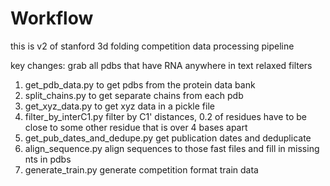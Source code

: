 # Workflow

this is v2 of stanford 3d folding competition data processing pipeline

key changes:
grab all pdbs that have RNA anywhere in text
relaxed filters


1. get_pdb_data.py to get pdbs from the protein data bank
2. split_chains.py to get separate chains from each pdb
3. get_xyz_data.py to get xyz data in a pickle file
4. filter_by_interC1.py filter by C1' distances, 0.2 of residues have to be close to some other residue that is over 4 bases apart
5. get_pub_dates_and_dedupe.py get publication dates and deduplicate
6. align_sequence.py align sequences to those fast files and fill in missing nts in pdbs
7. generate_train.py generate competition format train data


